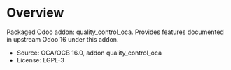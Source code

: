 # Overview

Packaged Odoo addon: quality_control_oca. Provides features documented in upstream Odoo 16 under this addon.

- Source: OCA/OCB 16.0, addon quality_control_oca
- License: LGPL-3
